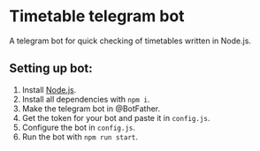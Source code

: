 # Timetable telegram bot
A telegram bot for quick checking of timetables written in Node.js.

## Setting up bot:
1. Install [Node.js](https://nodejs.org/en/).
2. Install all dependencies with <code>npm i</code>.
3. Make the telegram bot in @BotFather.
4. Get the token for your bot and paste it in <code>config.js</code>.
5. Configure the bot in <code>config.js</code>.
6. Run the bot with <code>npm run start</code>.

